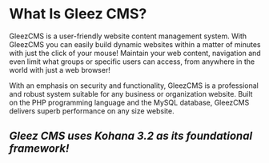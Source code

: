 What Is Gleez CMS?
==================

GleezCMS is a user-friendly website content management system. With GleezCMS you can easily build dynamic websites within a matter of minutes with just the click of your mouse! Maintain your web content, navigation and even limit what groups or specific users can access, from anywhere in the world with just a web browser!

With an emphasis on security and functionality, GleezCMS is a professional and robust system suitable for any business or organization website. Built on the PHP programming language and the MySQL database, GleezCMS delivers superb performance on any size website.

*Gleez CMS uses Kohana 3.2 as its foundational framework!*
----------------------------------------------------------

